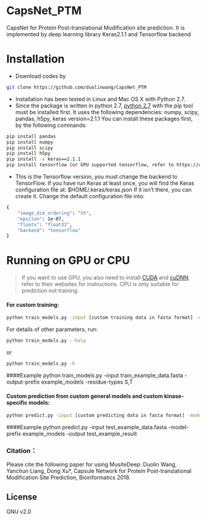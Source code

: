 # CapsNet_PTM

CapsNet for Protein Post-translational Modification site prediction. It is implemented by deep learning library Keras2.1.1 and Tensorflow backend
# Installation

  - Download codes by 
  ```sh
  git clone https://github.com/duolinwang/CapsNet_PTM
  ```
  - Installation has been tested in Linux and Mac OS X with Python 2.7. 
  - Since the package is written in python 2.7, [python 2.7](https://www.python.org/downloads/ ) with the pip tool must be installed first. 
It uses the following dependencies:
numpy,  scipy, pandas, h5py, keras version=2.1.1
You can install these packages first, by the following commands:

```sh
pip install pandas
pip install numpy
pip install scipy
pip install h5py
pip install -v keras==2.1.1
pip install tensorflow (or GPU supported tensorflow, refer to https://www.tensorflow.org/install/ for instructions)
```
 - This is the Tensorflow version, you must change the backend to TensorFlow.
If you have run Keras at least once, you will find the Keras configuration file at:
$HOME/.keras/keras.json
If it isn’t there, you can create it. 
Change the default configuration file into:
```sh
{	
    "image_dim_ordering": "th",
    "epsilon": 1e-07,
    "floatx": "float32",
    "backend": "tensorflow"
}
```
# Running on GPU or CPU

>If you want to use GPU, you also need to install [CUDA]( https://developer.nvidia.com/cuda-toolkit) and [cuDNN](https://developer.nvidia.com/cudnn); refer to their websites for instructions. 
CPU is only suitable for prediction not training. 
#### For custom training:
```sh
python train_models.py -input [custom training data in fasta format] -output-prefix [prefix of pre-trained model] -residue-types [custom specified residue types]
```
For details of other parameters, run:
```sh
python train_models.py --help
```
or
```sh
python train_models.py -h
```

####Example
python train_models.py -input train_example_data.fasta -output-prefix example_models -residue-types S,T

#### Custom prediction from custom general models and custom kinase-specific models:
```sh
python predict.py -input [custom predicting data in fasta format] -model-prefix [prefix of pre-trained model] -output [custom specified file for predicting results] 
```

####Example
python predict.py -input test_example_data.fasta -model-prefix example_models -output test_example_result

### Citation：
Please cite the following paper for using MusiteDeep:
Duolin Wang, Yanchun Liang, Dong Xu*, Capsule Network for Protein Post-translational Modification Site Prediction, Bioinformatics 2018.

License
----
GNU v2.0
